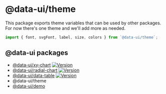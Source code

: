 # @data-ui/theme
This package exports theme variables that can be used by other packages. For now there's one theme and we'll add more as needed.

```js
import { font, svgFont, label, size, colors } from `@data-ui/theme`;
```

## @data-ui packages
- [@data-ui/xy-chart](https://github.com/williaster/data-ui/tree/master/packages/xy-chart) [![Version](https://img.shields.io/npm/v/@data-ui/xy-chart.svg?style=flat-square)](https://img.shields.io/npm/v/@data-ui/xy-chart.svg?style=flat-square)
- [@data-ui/radial-chart](https://github.com/williaster/data-ui/tree/master/packages/radial-chart) [![Version](https://img.shields.io/npm/v/@data-ui/radial-chart.svg?style=flat-square)](https://img.shields.io/npm/v/@data-ui/radial-chart.svg?style=flat-square)
- [@data-ui/data-table](https://github.com/williaster/data-ui/tree/master/packages/data-table) [![Version](https://img.shields.io/npm/v/@data-ui/data-table.svg?style=flat-square)](https://img.shields.io/npm/v/@data-ui/data-table.svg?style=flat-square)
- @data-ui/theme
- [@data-ui/demo](https://github.com/williaster/data-ui/tree/master/packages/demo)
